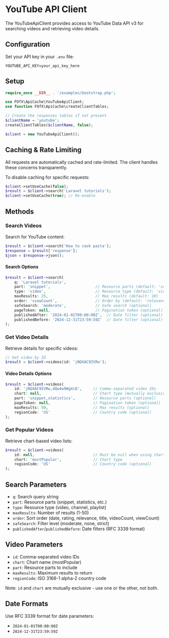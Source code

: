 # YouTube API Client

The YouTubeApiClient provides access to YouTube Data API v3 for searching videos and retrieving video details.

## Configuration

Set your API key in your `.env` file:

```env
YOUTUBE_API_KEY=your_api_key_here
```

## Setup

```php
require_once __DIR__ . '/examples/bootstrap.php';

use FOfX\ApiCache\YouTubeApiClient;
use function FOfX\ApiCache\createClientTables;

// Create the responses tables if not present
$clientName = 'youtube';
createClientTables($clientName, false);

$client = new YouTubeApiClient();
```

## Caching & Rate Limiting

All requests are automatically cached and rate-limited. The client handles these concerns transparently.

To disable caching for specific requests:

```php
$client->setUseCache(false);
$result = $client->search('Laravel tutorials');
$client->setUseCache(true); // Re-enable
```

## Methods

### Search Videos

Search for YouTube content:

```php
$result = $client->search('How to cook pasta');
$response = $result['response'];
$json = $response->json();
```

#### Search Options

```php
$result = $client->search(
    q: 'Laravel tutorials',
    part: 'snippet',                    // Resource parts (default: 'snippet')
    type: 'video',                      // Resource type (default: 'video')
    maxResults: 25,                     // Max results (default: 10)
    order: 'viewCount',                 // Order by (default: 'relevance')
    safeSearch: 'moderate',             // Safe search (optional)
    pageToken: null,                    // Pagination token (optional)
    publishedAfter: '2024-01-01T00:00:00Z',  // Date filter (optional)
    publishedBefore: '2024-12-31T23:59:59Z'  // Date filter (optional)
);
```

### Get Video Details

Retrieve details for specific videos:

```php
// Get video by ID
$result = $client->videos(id: 'jNQXAC9IVRw');
```

#### Video Details Options

```php
$result = $client->videos(
    id: 'jNQXAC9IVRw,dQw4w9WgXcQ',     // Comma-separated video IDs
    chart: null,                       // Chart type (mutually exclusive with id)
    part: 'snippet,statistics',        // Resource parts (optional)
    pageToken: null,                   // Pagination token (optional)
    maxResults: 50,                    // Max results (optional)
    regionCode: 'US'                   // Country code (optional)
);
```

### Get Popular Videos

Retrieve chart-based video lists:

```php
$result = $client->videos(
    id: null,                          // Must be null when using chart
    chart: 'mostPopular',              // Chart type
    regionCode: 'US'                   // Country code (optional)
);
```

## Search Parameters

- `q`: Search query string
- `part`: Resource parts (snippet, statistics, etc.)
- `type`: Resource type (video, channel, playlist)
- `maxResults`: Number of results (1-50)
- `order`: Sort order (date, rating, relevance, title, videoCount, viewCount)
- `safeSearch`: Filter level (moderate, none, strict)
- `publishedAfter`/`publishedBefore`: Date filters (RFC 3339 format)

## Video Parameters

- `id`: Comma-separated video IDs
- `chart`: Chart name (mostPopular)
- `part`: Resource parts to include
- `maxResults`: Maximum results to return
- `regionCode`: ISO 3166-1 alpha-2 country code

Note: `id` and `chart` are mutually exclusive - use one or the other, not both.

## Date Formats

Use RFC 3339 format for date parameters:
- `2024-01-01T00:00:00Z`
- `2024-12-31T23:59:59Z`